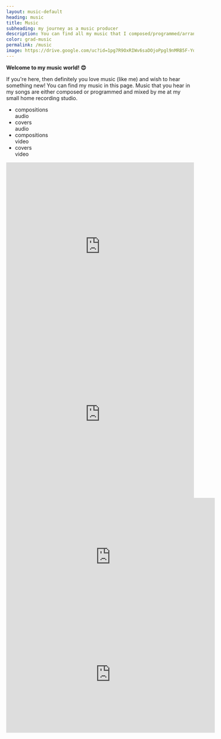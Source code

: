 ```yaml
---
layout: music-default
heading: music
title: Music
subheading: my journey as a music producer
description: You can find all my music that I composed/programmed/arranged/mixed/sung/penned at my home recording studio in this page. Kindly share with your family and friends if you like my music.
color: grad-music
permalink: /music
image: https://drive.google.com/uc?id=1pg7R9OxRIWv6saDOjoPpgl9nMRB5F-Yd
---
```


<div class="music-top-container">
  <div class="music-intro-wrapper">
    <p><b>Welcome to my music world! 😍</b></p>
    <p>If you're here, then definitely you love music (like me) and wish to hear something new! You can find my music in this page. Music that you hear in my songs are either composed or programmed and mixed by me at my small home recording studio.</p>
    <script src="https://apis.google.com/js/platform.js"></script>
    <div class="g-ytsubscribe" data-channelid="UCP_3K5AYFZpH_EzF2rIs1LQ" data-layout="default" data-count="default"></div>
  </div>
</div>

<div class="home-container">
  <div class="home-articles">
    <div class="home-wrapper music-wrapper">
      <div class="category-tab" id="category-tab">
        <ul>
          <li id="tab_comp_audio" onclick="showTabBox(this.id)">compositions<br>audio</li>
          <li id="tab_cover_audio" onclick="showTabBox(this.id)">covers<br>audio</li>
          <li id="tab_comp_video" onclick="showTabBox(this.id)">compositions<br>video</li>
          <li id="tab_cover_video" onclick="showTabBox(this.id)">covers<br>video</li>
        </ul>
      </div>
      <div class="blog-category-box work-category-box music-category-box" id="box_comp_audio">
        <div class="music-box">
          <iframe width="100%" height="450" scrolling="no" frameborder="no" allow="autoplay" src="https://w.soundcloud.com/player/?url=https%3A//api.soundcloud.com/playlists/358230850&color=%23a43837&auto_play=false&hide_related=false&show_comments=true&show_user=true&show_reposts=false&show_teaser=true"></iframe>
        </div>
      </div>
      <div class="blog-category-box work-category-box music-category-box" id="box_cover_audio">
        <div class="music-box">
          <iframe width="100%" height="450" scrolling="no" frameborder="no" allow="autoplay" src="https://w.soundcloud.com/player/?url=https%3A//api.soundcloud.com/playlists/358230735&color=%23a43837&auto_play=false&hide_related=false&show_comments=true&show_user=true&show_reposts=false&show_teaser=true"></iframe>
        </div>
      </div>
      <div class="blog-category-box work-category-box music-category-box" id="box_comp_video">
        <div class="music-box">
          <div class="music-video-container">
            <iframe width="560" height="315" src="https://www.youtube.com/embed/videoseries?list=PL4GdHCdoUoLPmM7Bblzq8YmJLd1y6B9sq" frameborder="0" allow="autoplay; encrypted-media" allowfullscreen></iframe>
          </div>
        </div>
      </div>
      <div class="blog-category-box work-category-box music-category-box" id="box_cover_video">
        <div class="music-box">
          <div class="music-video-container">
            <iframe width="560" height="315" src="https://www.youtube.com/embed/videoseries?list=PL4GdHCdoUoLPG6BB-MqNRRtUTxX5Laut6" frameborder="0" allow="autoplay; encrypted-media" allowfullscreen></iframe>
          </div>
        </div>
      </div>
   </div>
  </div>
</div>

<script type="text/javascript">
  document.getElementById("box_comp_audio").style.display = "block";
  document.getElementById("tab_comp_audio").style.backgroundColor = "wheat";
  document.getElementById("tab_comp_audio").style.fontWeight = "bold";
  document.getElementById("tab_comp_audio").style.borderBottom = "3px solid #ad8a493b";
</script>